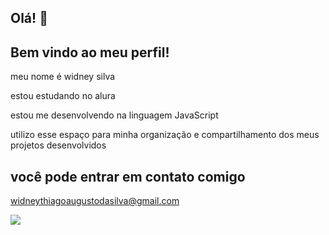 ## Olá! 👋

## Bem vindo ao meu perfil!

meu nome é widney silva

estou estudando no alura

estou me desenvolvendo na linguagem JavaScript

utilizo esse espaço para minha organização e compartilhamento dos meus projetos desenvolvidos 

## você pode entrar em contato comigo 

widneythiagoaugustodasilva@gmail.com

![](https://media1.tenor.com/m/ZARBViZffU4AAAAd/hd-smirk.gif)
<!--
**WIDNEYAUGUSTO/WIDNEYAUGUSTO** is a ✨ _special_ ✨ repository because its `README.md` (this file) appears on your GitHub profile.

Here are some ideas to get you started:

- 🔭 I’m currently working on ...
- 🌱 I’m currently learning ...
- 👯 I’m looking to collaborate on ...
- 🤔 I’m looking for help with ...
- 💬 Ask me about ...
- 📫 How to reach me: ...
- 😄 Pronouns: ...
- ⚡ Fun fact: ...
-->
